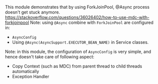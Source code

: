 This module demonstrates that by using ForkJoinPool, @Async process doesn't get stuck anymore.
https://stackoverflow.com/questions/36026402/how-to-use-mdc-with-forkjoinpool
Note: using `@Async` combine with `ForkJoinPool` are configured in:
- `AsyncConfig`
- Using `@Async(AsyncSupport.EXECUTOR_BEAN_NAME)` in Service classes.

Note: in this module, the configuration of `AsyncConfig` is very simple, and hence doesn't take care of following aspect:
- Copy Context (such as MDC) from parent thread to child threads automatically
- Exception Handler
